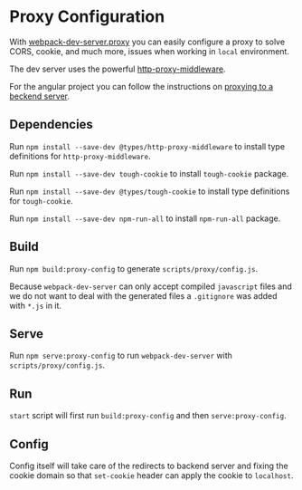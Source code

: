 # Proxy Configuration

With [webpack-dev-server.proxy](https://webpack.js.org/configuration/dev-server/#devserverproxy) you can easily configure a proxy to solve CORS, cookie, and much more, issues when working in `local` environment.

The dev server uses the powerful [http-proxy-middleware](https://github.com/chimurai/http-proxy-middleware).

For the angular project you can follow the instructions on [proxying to a beckend server](https://angular.io/guide/build#proxying-to-a-backend-server).

## Dependencies

Run `npm install --save-dev @types/http-proxy-middleware` to install type definitions for `http-proxy-middleware`.

Run `npm install --save-dev tough-cookie` to install `tough-cookie` package.

Run `npm install --save-dev @types/tough-cookie` to install type definitions for `tough-cookie`.

Run `npm install --save-dev npm-run-all` to install `npm-run-all` package.

## Build

Run `npm build:proxy-config` to generate `scripts/proxy/config.js`.

Because `webpack-dev-server` can only accept compiled `javascript` files and we do not want to deal with the generated files a `.gitignore` was added with `*.js` in it.

## Serve

Run `npm serve:proxy-config` to run `webpack-dev-server` with `scripts/proxy/config.js`.

## Run

`start` script will first run `build:proxy-config` and then `serve:proxy-config`.

## Config

Config itself will take care of the redirects to backend server and fixing the cookie domain so that `set-cookie` header can apply the cookie to `localhost`.